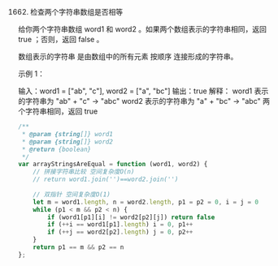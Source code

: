 1662. 检查两个字符串数组是否相等

给你两个字符串数组 word1 和 word2 。如果两个数组表示的字符串相同，返回 true ；否则，返回 false 。

数组表示的字符串 是由数组中的所有元素 按顺序 连接形成的字符串。

 

示例 1：

输入：word1 = ["ab", "c"], word2 = ["a", "bc"]
输出：true
解释：
word1 表示的字符串为 "ab" + "c" -> "abc"
word2 表示的字符串为 "a" + "bc" -> "abc"
两个字符串相同，返回 true

```js
/**
 * @param {string[]} word1
 * @param {string[]} word2
 * @return {boolean}
 */
var arrayStringsAreEqual = function (word1, word2) {
    // 拼接字符串比较 空间复杂度O(n)
    // return word1.join('')==word2.join('')
    
    // 双指针 空间复杂度O(1)
    let m = word1.length, n = word2.length, p1 = p2 = 0, i = j = 0
    while (p1 < m && p2 < n) {
        if (word1[p1][i] != word2[p2][j]) return false
        if (++i == word1[p1].length) i = 0, p1++
        if (++j == word2[p2].length) j = 0, p2++
    }
    return p1 == m && p2 == n
};